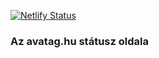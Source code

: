 [![Netlify Status](https://api.netlify.com/api/v1/badges/8561fda3-8617-4532-9b5b-2330906ce691/deploy-status)](https://status.avatag.hu)

### Az avatag.hu státusz oldala
